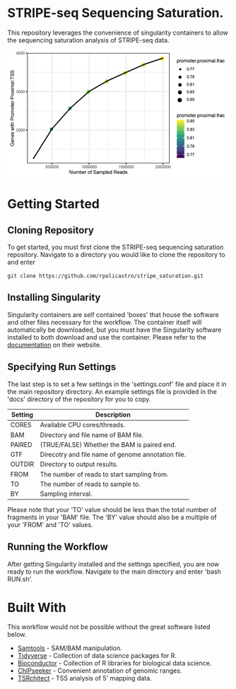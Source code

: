 # STRIPE-seq Sequencing Saturation.

This repository leverages the convenience of singularity containers to allow the sequencing saturation analysis of STRIPE-seq data.

![Example Saturation Plot](./docs/saturation_plot_example.png)

# Getting Started

## Cloning Repository

To get started, you must first clone the STRIPE-seq sequencing saturation repository.
Navigate to a directory you would like to clone the repository to and enter
```
git clone https://github.com/rpolicastro/stripe_saturation.git
```

## Installing Singularity

Singularity containers are self contained 'boxes' that house the software and other files necessary for the workflow. 
The container itself will automatically be downloaded, but you must have the Singularity software installed to both download and use the container. 
Please refer to the [documentation](https://www.sylabs.io/docs/) on their website.

## Specifying Run Settings

The last step is to set a few settings in the 'settings.conf' file and place it in the main repository directory. An example settings file is provided in the 'docs' directory of the repository for you to copy.

| Setting | Description |
| ------- | ----------- |
| CORES | Available CPU cores/threads. |
| BAM | Directory and file name of BAM file. |
| PAIRED | (TRUE/FALSE) Whether the BAM is paired end. |
| GTF | Direcotry and file name of genome annotation file. |
| OUTDIR | Directory to output results. |
| FROM | The number of reads to start sampling from. |
| TO | The number of reads to sample to. |
| BY | Sampling interval. |

Please note that your 'TO' value should be less than the total number of fragments in your 'BAM' file. The 'BY' value should also be a multiple of your 'FROM' and 'TO' values.

## Running the Workflow

After getting Singularity installed and the settings specified, you are now ready to run the workflow. Navigate to the main directory and enter 'bash RUN.sh'.

# Built With

This workflow would not be possible without the great software listed below.

- [Samtools](http://www.htslib.org/) - SAM/BAM manipulation.
- [Tidyverse](https://www.tidyverse.org/) - Collection of data science packages for R.
- [Bioconductor](https://www.bioconductor.org/) - Collection of R libraries for biological data science.
- [ChIPseeker](https://bioconductor.org/packages/release/bioc/html/ChIPseeker.html) - Convenient annotation of genomic ranges.
- [TSRchitect](https://bioconductor.org/packages/release/bioc/html/TSRchitect.html) - TSS analysis of 5' mapping data.
